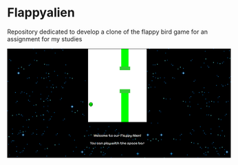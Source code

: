 # Flappyalien
Repository dedicated to develop a clone of the flappy bird game for an assignment for my studies
<div style='width:520px'>
    <img src='img/game.png'>
</div>
